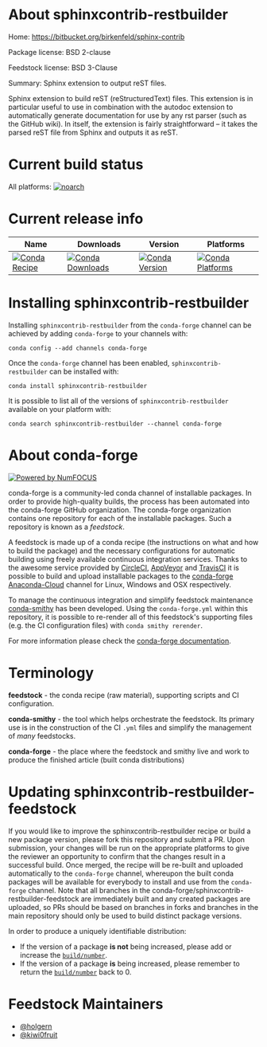 <!--
# -*- mode: jinja -*-
-->

About sphinxcontrib-restbuilder
===============================

Home: https://bitbucket.org/birkenfeld/sphinx-contrib

Package license: BSD 2-clause

Feedstock license: BSD 3-Clause

Summary: Sphinx extension to output reST files.

Sphinx extension to build reST (reStructuredText) files.
This extension is in particular useful to use in combination with the
autodoc extension to automatically generate documentation for use by
any rst parser (such as the GitHub wiki). In itself, the extension is
fairly straightforward – it takes the parsed reST file from Sphinx and
outputs it as reST.


Current build status
====================

All platforms:
[![noarch](https://img.shields.io/circleci/project/github/conda-forge/sphinxcontrib-restbuilder-feedstock/master.svg?label=noarch)](https://circleci.com/gh/conda-forge/sphinxcontrib-restbuilder-feedstock)

Current release info
====================

| Name | Downloads | Version | Platforms |
| --- | --- | --- | --- |
| [![Conda Recipe](https://img.shields.io/badge/recipe-sphinxcontrib--restbuilder-green.svg)](https://anaconda.org/conda-forge/sphinxcontrib-restbuilder) | [![Conda Downloads](https://img.shields.io/conda/dn/conda-forge/sphinxcontrib-restbuilder.svg)](https://anaconda.org/conda-forge/sphinxcontrib-restbuilder) | [![Conda Version](https://img.shields.io/conda/vn/conda-forge/sphinxcontrib-restbuilder.svg)](https://anaconda.org/conda-forge/sphinxcontrib-restbuilder) | [![Conda Platforms](https://img.shields.io/conda/pn/conda-forge/sphinxcontrib-restbuilder.svg)](https://anaconda.org/conda-forge/sphinxcontrib-restbuilder) |

Installing sphinxcontrib-restbuilder
====================================

Installing `sphinxcontrib-restbuilder` from the `conda-forge` channel can be achieved by adding `conda-forge` to your channels with:

```
conda config --add channels conda-forge
```

Once the `conda-forge` channel has been enabled, `sphinxcontrib-restbuilder` can be installed with:

```
conda install sphinxcontrib-restbuilder
```

It is possible to list all of the versions of `sphinxcontrib-restbuilder` available on your platform with:

```
conda search sphinxcontrib-restbuilder --channel conda-forge
```


About conda-forge
=================

[![Powered by NumFOCUS](https://img.shields.io/badge/powered%20by-NumFOCUS-orange.svg?style=flat&colorA=E1523D&colorB=007D8A)](http://numfocus.org)

conda-forge is a community-led conda channel of installable packages.
In order to provide high-quality builds, the process has been automated into the
conda-forge GitHub organization. The conda-forge organization contains one repository
for each of the installable packages. Such a repository is known as a *feedstock*.

A feedstock is made up of a conda recipe (the instructions on what and how to build
the package) and the necessary configurations for automatic building using freely
available continuous integration services. Thanks to the awesome service provided by
[CircleCI](https://circleci.com/), [AppVeyor](https://www.appveyor.com/)
and [TravisCI](https://travis-ci.org/) it is possible to build and upload installable
packages to the [conda-forge](https://anaconda.org/conda-forge)
[Anaconda-Cloud](https://anaconda.org/) channel for Linux, Windows and OSX respectively.

To manage the continuous integration and simplify feedstock maintenance
[conda-smithy](https://github.com/conda-forge/conda-smithy) has been developed.
Using the ``conda-forge.yml`` within this repository, it is possible to re-render all of
this feedstock's supporting files (e.g. the CI configuration files) with ``conda smithy rerender``.

For more information please check the [conda-forge documentation](https://conda-forge.org/docs/).

Terminology
===========

**feedstock** - the conda recipe (raw material), supporting scripts and CI configuration.

**conda-smithy** - the tool which helps orchestrate the feedstock.
                   Its primary use is in the construction of the CI ``.yml`` files
                   and simplify the management of *many* feedstocks.

**conda-forge** - the place where the feedstock and smithy live and work to
                  produce the finished article (built conda distributions)


Updating sphinxcontrib-restbuilder-feedstock
============================================

If you would like to improve the sphinxcontrib-restbuilder recipe or build a new
package version, please fork this repository and submit a PR. Upon submission,
your changes will be run on the appropriate platforms to give the reviewer an
opportunity to confirm that the changes result in a successful build. Once
merged, the recipe will be re-built and uploaded automatically to the
`conda-forge` channel, whereupon the built conda packages will be available for
everybody to install and use from the `conda-forge` channel.
Note that all branches in the conda-forge/sphinxcontrib-restbuilder-feedstock are
immediately built and any created packages are uploaded, so PRs should be based
on branches in forks and branches in the main repository should only be used to
build distinct package versions.

In order to produce a uniquely identifiable distribution:
 * If the version of a package **is not** being increased, please add or increase
   the [``build/number``](https://conda.io/docs/user-guide/tasks/build-packages/define-metadata.html#build-number-and-string).
 * If the version of a package **is** being increased, please remember to return
   the [``build/number``](https://conda.io/docs/user-guide/tasks/build-packages/define-metadata.html#build-number-and-string)
   back to 0.

Feedstock Maintainers
=====================

* [@holgern](https://github.com/holgern/)
* [@kiwi0fruit](https://github.com/kiwi0fruit/)

